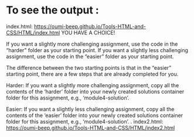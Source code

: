 # To see the output :
index.html:
https://oumi-beep.github.io/Tools-HTML-and-CSS/HTML/index.html
                        YOU HAVE A CHOICE!

If you want a slightly more challenging assignment, use the code in the “harder”
folder as your starting point. If you want a slightly less challenging
assignment, use the code in the “easier” folder as your starting point.

The difference between the two starting points is that in the “easier”
starting point, there are a few steps that are already completed for you.

Harder:
If you want a slightly more challenging assignment, copy all the contents of
the ‘harder’ folder into your newly created solutions container folder for
this assignment, e.g., ‘module4-solution’.

Easier:
If you want a slightly less challenging assignment, copy all the contents of
the ‘easier’ folder into your newly created solutions container folder for
this assignment, e.g., ‘module4-solution’.
                                       . 
index2.html:
https://oumi-beep.github.io/Tools-HTML-and-CSS/HTML/index2.html
